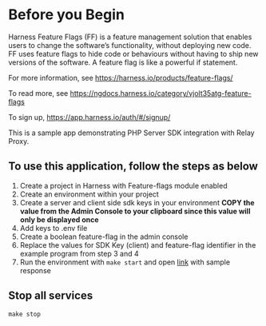 # Before you Begin

Harness Feature Flags (FF) is a feature management solution that enables users to change the software’s functionality, without deploying new code. FF uses feature flags to hide code or behaviours without having to ship new versions of the software. A feature flag is like a powerful if statement.

For more information, see https://harness.io/products/feature-flags/

To read more, see https://ngdocs.harness.io/category/vjolt35atg-feature-flags

To sign up, https://app.harness.io/auth/#/signup/

This is a sample app demonstrating PHP Server SDK integration with Relay Proxy.

## To use this application, follow the steps as below ##

1) Create a project in Harness with Feature-flags module enabled
2) Create an environment within your project
3) Create a server and client side sdk keys in your environment **COPY the value from the Admin Console to your clipboard since this value will only be displayed once**
4) Add keys to .env file
4) Create a boolean feature-flag in the admin console
5) Replace the values for SDK Key (client) and feature-flag identifier in the example program from step 3 and 4
7) Run the environment with `make start` and open [link](http://localhost:8080/) with sample response

## Stop all services

```shell
make stop
```